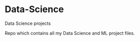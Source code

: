 # Data-Science
Data Science projects

Repo which contains all my Data Science and ML project files.
